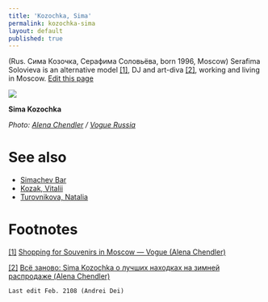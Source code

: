 ```yaml
---
title: 'Kozochka, Sima'
permalink: kozochka-sima
layout: default
published: true
---
```



(Rus. Сима Козочка, Серафима Соловьёва, born 1996, Moscow) Serafima Solovieva is an alternative model <span id="a1">[\[1\]](#f1)</span>, DJ and art-diva <span id="a2">[\[2\]](#f2)</span>, working and living in Moscow. [Edit this page](http://prose.io/#indexmod/encyclopedia/edit/master/kozochka-sima.md)

![](/encyclopedia/images/kozochka-vogue.png)

**Sima Kozochka**

*Photo: [Alena Chendler](chendler-alena) / [Vogue Russia](https://www.vogue.com/slideshow/moscow-shopping-souvenirs-sima-saymon#4)*

# See also

+ [Simachev Bar](simachev-bar)
+ [Kozak, Vitalii](kozak-vitalii)
+ [Turovnikova, Natalia](turovnikova-natalia)

# Footnotes

[[1]](#a1) <span id="f1"></span> [Shopping for Souvenirs in Moscow — Vogue (Alena Chendler)](https://www.vogue.com/slideshow/moscow-shopping-souvenirs-sima-saymon#2)

[[2]](#a2) <span id="f2"></span> [Всё заново: Sima Kozochka о лучших находках на зимней распродаже (Alena Chendler)](https://life.ru/t/%D0%BA%D1%80%D0%B0%D1%81%D0%BE%D1%82%D0%B0/969600/vsio_zanovo_sima_kozochka_o_luchshikh_nakhodkakh_na_zimniei_rasprodazhie)


`Last edit Feb. 2108 (Andrei Dei)`
